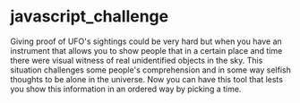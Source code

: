 # javascript_challenge
Giving proof of UFO's sightings could be very hard but when you have an instrument that allows
you to show people that in a certain place and time there were visual witness of real unidentified
objects in the sky. This situation challenges some people's comprehension and in some way selfish
thoughts to be alone in the universe. Now you can have this tool that lests you show this information
in an ordered way by picking a time.
